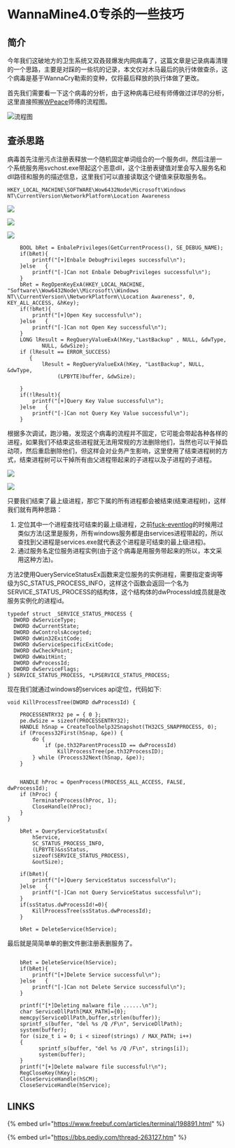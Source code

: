 # WannaMine4.0专杀的一些技巧

## 简介

今年我们这破地方的卫生系统又双叒叕爆发内网病毒了，这篇文章是记录病毒清理的一个思路，主要是对踩的一些坑的记录，本文仅对木马最后的执行体做查杀，这个病毒是基于WannaCry勒索的变种，仅将最后释放的执行体做了更改。

首先我们需要看一下这个病毒的分析，由于这种病毒已经有师傅做过详尽的分析，这里直接照搬[WPeace](https://bbs.pediy.com/user-home-906228.htm)师傅的流程图。

![&#x6D41;&#x7A0B;&#x56FE;](../.gitbook/assets/image%20%28211%29.png)

## 查杀思路

病毒首先注册污点注册表释放一个随机固定单词组合的一个服务dll，然后注册一个系统服务用svchost.exe带起这个恶意dll，这个注册表键值对里会写入服务名和dll路径和服务的描述信息，这里我们可以直接读取这个键值来获取服务名。

```text
HKEY_LOCAL_MACHINE\SOFTWARE\Wow6432Node\Microsoft\Windows NT\CurrentVersion\NetworkPlatform\Location Awareness
```

![](../.gitbook/assets/image%20%28214%29.png)

![](../.gitbook/assets/image%20%28210%29.png)

![](../.gitbook/assets/image%20%28213%29.png)

```text
	BOOL bRet = EnbalePrivileges(GetCurrentProcess(), SE_DEBUG_NAME);
	if(bRet){
		printf("[+]Enbale DebugPrivileges successful\n");
	}else	{
		printf("[-]Can not Enbale DebugPrivileges successful\n");
	}
	bRet = RegOpenKeyExA(HKEY_LOCAL_MACHINE, "Software\\Wow6432Node\\Microsoft\\Windows NT\\CurrentVersion\\NetworkPlatform\\Location Awareness", 0, KEY_ALL_ACCESS, &hKey);
	if(!bRet){
		printf("[+]Open Key successful\n");
	}else	{
		printf("[-]Can not Open Key successful\n");
	}
	LONG lResult = RegQueryValueExA(hKey,"LastBackup" , NULL, &dwType,
           NULL, &dwSize);
    if (lResult == ERROR_SUCCESS)
       {        
           lResult = RegQueryValueExA(hKey, "LastBackup", NULL, &dwType,
                (LPBYTE)buffer, &dwSize);
            
    }
	if(!lResult){
		printf("[+]Query Key Value successful\n");
	}else	{
		printf("[-]Can not Query Key Value successful\n");
	}
```

根据多次调试，跑沙箱，发现这个病毒的流程并不固定，它可能会带起各种各样的进程，如果我们不结束这些进程就无法用常规的方法删除他们，当然也可以干掉启动项，然后重启删除他们，但这样会对业务产生影响，这里使用了结束进程树的方式，结束进程树可以干掉所有由父进程带起来的子进程以及子进程的子进程。

![](../.gitbook/assets/image%20%28215%29.png)

![](../.gitbook/assets/image%20%28212%29.png)

只要我们结束了最上级进程，那它下属的所有进程都会被结束\(结束进程树\)，这样我们就有两种思路：

1. 定位其中一个进程查找可结束的最上级进程，之前[fuck-eventlog](../defense-evasion/fuck-eventlog.md)的时候用过类似方法\(这里是服务，所有windows服务都是由services进程带起的，所以查找到父进程是services.exe就代表这个进程是可结束的最上级进程\)。
2. 通过服务名定位服务进程实例\(由于这个病毒是用服务带起来的所以，本文采用这种方法\)。

方法2使用QueryServiceStatusEx函数来定位服务的实例进程，需要指定查询等级为SC\_STATUS\_PROCESS\_INFO，这样这个函数会返回一个名为SERVICE\_STATUS\_PROCESS的结构体，这个结构体的dwProcessId成员就是改服务实例化的进程id。

```text
typedef struct _SERVICE_STATUS_PROCESS {
  DWORD dwServiceType;
  DWORD dwCurrentState;
  DWORD dwControlsAccepted;
  DWORD dwWin32ExitCode;
  DWORD dwServiceSpecificExitCode;
  DWORD dwCheckPoint;
  DWORD dwWaitHint;
  DWORD dwProcessId;
  DWORD dwServiceFlags;
} SERVICE_STATUS_PROCESS, *LPSERVICE_STATUS_PROCESS;
```

现在我们就通过windows的services api定位，代码如下:

```text
void KillProcessTree(DWORD dwProcessId) {

    PROCESSENTRY32 pe = { 0 };
    pe.dwSize = sizeof(PROCESSENTRY32);
    HANDLE hSnap = CreateToolhelp32Snapshot(TH32CS_SNAPPROCESS, 0);
    if (Process32First(hSnap, &pe)) {
        do {
            if (pe.th32ParentProcessID == dwProcessId)
                KillProcessTree(pe.th32ProcessID);
        } while (Process32Next(hSnap, &pe));
    }


    HANDLE hProc = OpenProcess(PROCESS_ALL_ACCESS, FALSE, dwProcessId);
    if (hProc) {
        TerminateProcess(hProc, 1);
        CloseHandle(hProc);
    }
}
	
	bRet = QueryServiceStatusEx(
        hService,           
        SC_STATUS_PROCESS_INFO,   
        (LPBYTE)&ssStatus,           
        sizeof(SERVICE_STATUS_PROCESS),
        &outSize);

	if(bRet){
		printf("[+]Query ServiceStatus successful\n");
	}else	{
		printf("[-]Can not Query ServiceStatus successful\n");
	}
	if(ssStatus.dwProcessId!=0){
		KillProcessTree(ssStatus.dwProcessId);
	}

	bRet = DeleteService(hService);
```

最后就是简简单单的删文件删注册表删服务了。

```text

	bRet = DeleteService(hService);
	if(bRet){
		printf("[+]Delete Service successful\n");
	}else	{
		printf("[-]Can not Delete Service successful\n");
	}

	printf("[*]Deleting malware file ......\n");
	char ServiceDllPath[MAX_PATH]={0};
	memcpy(ServiceDllPath,buffer,strlen(buffer));
	sprintf_s(buffer, "del %s /Q /F\n", ServiceDllPath);
    system(buffer);
	for (size_t i = 0; i < sizeof(strings) / MAX_PATH; i++)
    {
          sprintf_s(buffer, "del %s /Q /F\n", strings[i]);
          system(buffer);
    }
	printf("[+]Delete malware file successful!\n");
	RegCloseKey(hKey);
	CloseServiceHandle(hSCM);
	CloseServiceHandle(hService);
```

## LINKS

{% embed url="https://www.freebuf.com/articles/terminal/198891.html" %}

{% embed url="https://bbs.pediy.com/thread-263127.htm" %}



